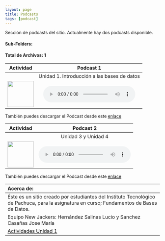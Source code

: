 ```yaml
---
layout: page
title: Podcasts
tags: [podcast]
---
```

Sección de podcasts del sitio. Actualmente hay dos podcasts disponible.
#### Sub-Folders: 
#### Total de Archivos: 1

| Actividad | Podcast 1 | 
| :-------: | :------: | 
|   | Unidad 1. Introducción a las bases de datos      | 
|  <img src="https://basededatostec.github.io/img/01archivos.png" width="85" height="85"> | <audio src="https://basededatostec.github.io/img/podcast.mp3" controls="controls" type="audio/mpeg" preload="preload"></audio> | 

También puedes descargar el Podcast desde este [enlace](https://basededatostec.github.io/img/podcast.mp3 "descarga el podcast")

| Actividad | Podcast 2 | 
| :-------: | :------: | 
|   | Unidad 3 y Unidad 4      | 
|  <img src="https://basededatostec.github.io/img/01archivos.png" width="85" height="85"> | <audio src="https://basededatostec.github.io/img/podcast2.mp3" controls="controls" type="audio/mpeg" preload="preload"></audio> | 

También puedes descargar el Podcast desde este [enlace](https://basededatostec.github.io/img/podcast2.mp3 "descarga el podcast")

|  Acerca de: | 
| :------ | 
| Éste es un sitio creado por estudiantes del Instituto Tecnológico de Pachuca, para la asignatura en curso; Fundamentos de Bases de Datos. | 
| Equipo New Jackers: Hernández Salinas Lucio y Sanchez Casañas Jose María |
| <a href="https://basededatostec.github.io/unidaduno/">Actividades Unidad 1</a> |
